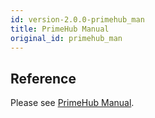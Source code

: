 ```yaml
---
id: version-2.0.0-primehub_man
title: PrimeHub Manual
original_id: primehub_man
---
```


## Reference
Please see [PrimeHub Manual](https://infuseai.zendesk.com/hc/en-us/categories/360001794232-Guides-Manuals). 
